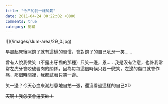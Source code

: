 ```yaml
---
title: "今日的我一樣帥氣"
date: 2011-04-24 00:22:02 +0800
comments: true
category: 閒聊
---
```

<p>![](/images/slum-area/29_0.jpg)</p><p>早晨起床後照鏡子就有這樣的習慣，會對鏡子的自己呲牙一笑&hellip;&hellip;</p><p>曾有人說我微笑（不露出牙齒的那種）只笑一邊，恩&hellip;&hellip;我是沒有注意，也許我常常左虎牙會咬破唇肉的關係，因為每每這個時候只要一微笑，左邊的傷口就會作痛，那個時間裡，我都試著只笑一邊。</p><p>笑一邊？今天心血來潮刻意地自拍一張，還沒看過這樣的自己XD</p><p><s>天啊！我怎麼會這麼帥！</s></p>
